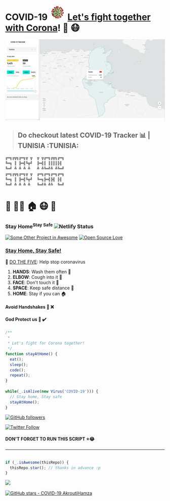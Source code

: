 # COVID-19 <img src="./corona.gif" height="50px" width="50px" />  [Let's fight together with Corona](https://corona-cases-india.netlify.com/)!  🦠  :mask:
 
![COVID-19 Dashboard](./covid19%20track%20.jpeg/)

> ## Do checkout latest COVID-19 Tracker :bar_chart: | TUNISIA :TUNISIA:

```bash
╔═╗╔╦╗╔═╗╦ ╦  ╦ ╦╔═╗╔╦╗╔═╗
╚═╗ ║ ╠═╣╚╦╝  ╠═╣║ ║║║║║╣ 
╚═╝ ╩ ╩ ╩ ╩   ╩ ╩╚═╝╩ ╩╚═╝
╔═╗╔╦╗╔═╗╦ ╦  ╔═╗╔═╗╔═╗╔═╗
╚═╗ ║ ╠═╣╚╦╝  ╚═╗╠═╣╠╣ ║╣ 
╚═╝ ╩ ╩ ╩ ╩   ╚═╝╩ ╩╚  ╚═╝
```

# :man: :blonde_woman: :house: :mask: :pray:

### Stay Home<sup>Stay Safe</sup> ![Netlify Status](https://api.netlify.com/api/v1/badges/fcfb9be7-e730-460c-8bcf-e35179e7bdcb/deploy-status)

[![Some Other Project in Awesome](https://awesome.re/mentioned-badge.svg)](https://github.com/NovelCOVID/awesome-novelcovid) [![Open Source Love](https://badges.frapsoft.com/os/v2/open-source.svg?v=103)](https://github.com/AkroutiHamza)


### [Stay Home, Stay Safe!](https://AkroutiHamza.github.io/COVID19/)

:wave: [DO THE FIVE](http://www.santetunisie.rns.tn/fr/): Help stop coronavirus

1. **HANDS**: Wash them often :open_hands:
2. **ELBOW**: Cough into it :sneezing_face: 
3. **FACE**: Don't touch it :boy:
4. **SPACE**: Keep safe distance :walking:
5. **HOME**: Stay if you can :house:


#### Avoid Handshakes 🤝 ❌
#### God Protect us 🙏 ✔️

```javascript
/**
 * 
 * Let's fight for Corona together!
 */
function stayAtHome() {
  eat();
  sleep();
  code();
  repeat();
}

while(_.isAlive(new Virus('COVID-19'))) {
  // Stay home, Stay safe
  stayAtHome();
}

```

[![GitHub followers](https://img.shields.io/github/followers/AkroutiHamza.svg?label=Follow%20@AkroutiHamza&style=social)](https://github.com/AkroutiHamza/) 

[![Twitter Follow](https://img.shields.io/twitter/follow/akrouti_hamza?style=social)](https://twitter.com/akrouti_hamza) 

#### DON'T FORGET TO RUN THIS SCRIPT ⭐😂
----
```javascript

if (_.isAwesome(thisRepo)) {
  thisRepo.star(); // thanks in advance :p
}

`````
<img src="./assets/banner-corona.png"  />


[![GitHub stars - COVID-19 AkroutiHamza](https://img.shields.io/github/stars/AkroutiHamza/COVID19?label=LEAVE%20A%20Star%20on%20GitHub&logo=github&style=for-the-badge)](https://github.com/AkroutiHamza/COVID19/)
